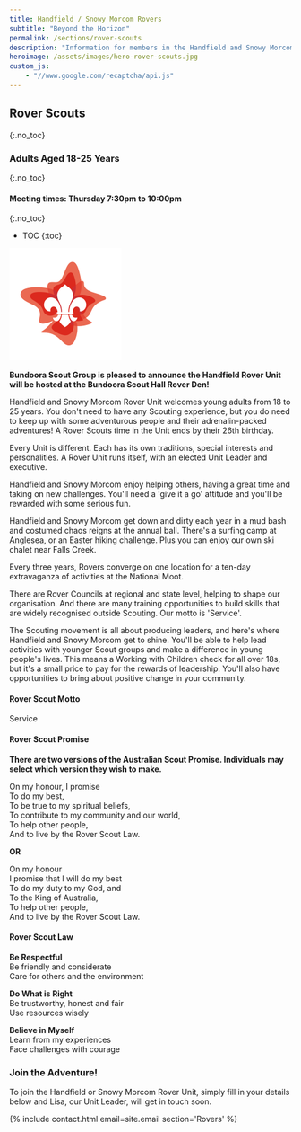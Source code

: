 ```yaml
---
title: Handfield / Snowy Morcom Rovers
subtitle: "Beyond the Horizon"
permalink: /sections/rover-scouts
description: "Information for members in the Handfield and Snowy Morcom Rover Unit"
heroimage: /assets/images/hero-rover-scouts.jpg
custom_js:
    - "//www.google.com/recaptcha/api.js"
---
```


## Rover Scouts
{:.no_toc}

### Adults Aged 18-25 Years
{:.no_toc}

#### Meeting times: Thursday 7:30pm to 10:00pm
{:.no_toc}

- TOC
{:toc}

<img class="float-right" src="/assets/images/logo-rover-scouts.png" />

**Bundoora Scout Group is pleased to announce the Handfield Rover Unit will be hosted at the Bundoora Scout Hall Rover Den!**

Handfield and Snowy Morcom Rover Unit welcomes young adults from 18 to 25 years. You don't need to have any Scouting experience, but you do need to keep up with some adventurous people and their adrenalin-packed adventures! A Rover Scouts time in the Unit ends by their 26th birthday.

Every Unit is different. Each has its own traditions, special interests and personalities. A Rover Unit runs itself, with an elected Unit Leader and executive.

Handfield and Snowy Morcom enjoy helping others, having a great time and taking on new challenges. You'll need a 'give it a go' attitude and you'll be rewarded with some serious fun.

Handfield and Snowy Morcom get down and dirty each year in a mud bash and costumed chaos reigns at the annual ball. There's a surfing camp at Anglesea, or an Easter hiking challenge. Plus you can enjoy our own ski chalet near Falls Creek.

Every three years, Rovers converge on one location for a ten-day extravaganza of activities at the National Moot.

There are Rover Councils at regional and state level, helping to shape our organisation. And there are many training opportunities to build skills that are widely recognised outside Scouting. Our motto is 'Service'.

The Scouting movement is all about producing leaders, and here's where Handfield and Snowy Morcom get to shine. You'll be able to help lead activities with younger Scout groups and make a difference in young people's lives. This means a Working with Children check for all over 18s, but it's a small price to pay for the rewards of leadership. You'll also have opportunities to bring about positive change in your community.

#### Rover Scout Motto

Service

#### Rover Scout Promise

**There are two versions of the Australian Scout Promise. Individuals may select which version they wish to make.**

On my honour, I promise  
To do my best,  
To be true to my spiritual beliefs,  
To contribute to my community and our world,  
To help other people,  
And to live by the Rover Scout Law.  

**OR**

On my honour  
I promise that I will do my best  
To do my duty to my God, and  
To the King of Australia,  
To help other people,  
And to live by the Rover Scout Law.  

#### Rover Scout Law

**Be Respectful**  
Be friendly and considerate  
Care for others and the environment  

**Do What is Right**  
Be trustworthy, honest and fair  
Use resources wisely  

**Believe in Myself**  
Learn from my experiences  
Face challenges with courage  

### Join the Adventure!

To join the Handfield or Snowy Morcom Rover Unit, simply fill in your details below and Lisa, our Unit Leader, will get in touch soon.

{% include contact.html email=site.email section='Rovers' %}